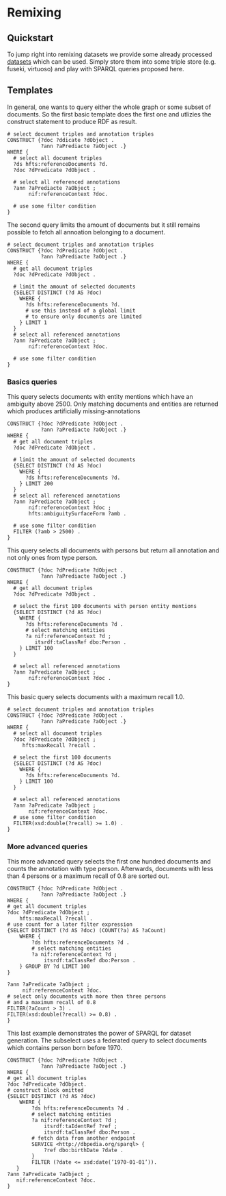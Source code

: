 
# Remixing
## Quickstart

To jump right into remixing datasets we provide some already processed [datasets](https://github.com/santifa/hfts/releases/download/v1.0/hfts-datasets.tar.xz) which can be used.
Simply store them into some triple store (e.g. fuseki, virtuoso) and play with SPARQL queries proposed
here.

## Templates

In general, one wants to query either the whole graph or some subset
of documents. So the first basic template does the first one and
utlizies the construct statement to produce RDF as result.

    # select document triples and annotation triples
    CONSTRUCT {?doc ?ddicate ?dObject .
               ?ann ?aPrediacte ?aObject .}
    WHERE {
      # select all document triples
      ?ds hfts:referenceDocuments ?d.
      ?doc ?dPredicate ?dObject .

      # select all referenced annotations
      ?ann ?aPrediacte ?aObject ;
           nif:referenceContext ?doc.

      # use some filter condition 
    }


The second query limits the amount of documents
but it still remains possible to fetch all annoation belonging
to a document.

    # select document triples and annotation triples
    CONSTRUCT {?doc ?dPredicate ?dObject .
               ?ann ?aPrediacte ?aObject .}
    WHERE {
      # get all document triples
      ?doc ?dPredicate ?dObject .

      # limit the amount of selected documents
      {SELECT DISTINCT (?d AS ?doc)
        WHERE {
          ?ds hfts:referenceDocuments ?d.
          # use this instead of a global limit
          # to ensure only documents are limited
        } LIMIT 1
      }
      # select all referenced annotations
      ?ann ?aPredicate ?aObject ;
           nif:referenceContext ?doc.

      # use some filter condition 
    }
  
### Basics queries

This query selects documents with entity mentions which have an
ambiguity above 2500. Only matching documents and entities are returned which produces
artificially missing-annotations

    CONSTRUCT {?doc ?dPredicate ?dObject .
               ?ann ?aPrediacte ?aObject .}
    WHERE {
      # get all document triples
      ?doc ?dPredicate ?dObject .

      # limit the amount of selected documents
      {SELECT DISTINCT (?d AS ?doc)
        WHERE {
          ?ds hfts:referenceDocuments ?d.
        } LIMIT 200
      }
      # select all referenced annotations
      ?ann ?aPrediacte ?aObject ;
           nif:referenceContext ?doc ;
           hfts:ambiguitySurfaceForm ?amb .
 
      # use some filter condition 
      FILTER (?amb > 2500) .
    }

This query selects all documents with persons but return
all annotation and not only ones from type person.

    CONSTRUCT {?doc ?dPredicate ?dObject .
               ?ann ?aPrediacte ?aObject .}
    WHERE {
      # get all document triples
      ?doc ?dPredicate ?dObject .

      # select the first 100 documents with person entity mentions
      {SELECT DISTINCT (?d AS ?doc)
        WHERE {
          ?ds hfts:referenceDocuments ?d .
          # select matching entities 
          ?a nif:referenceContext ?d ;
             itsrdf:taClassRef dbo:Person .
        } LIMIT 100
      }
  
      # select all referenced annotations
      ?ann ?aPredicate ?aObject ;
           nif:referenceContext ?doc .
    }

This basic query selects documents with a maximum recall 1.0.

    # select document triples and annotation triples
    CONSTRUCT {?doc ?dPredicate ?dObject .
               ?ann ?aPredicate ?aObject .}
    WHERE {
      # select all document triples
      ?doc ?dPredicate ?dObject ;
         hfts:maxRecall ?recall .
 
      # select the first 100 documents
      {SELECT DISTINCT (?d AS ?doc)
        WHERE {
          ?ds hfts:referenceDocuments ?d.
        } LIMIT 100
      }
 
      # select all referenced annotations
      ?ann ?aPredicate ?aObject ;
           nif:referenceContext ?doc.
      # use some filter condition 
      FILTER(xsd:double(?recall) >= 1.0) .
    }
  
### More advanced queries

This more advanced query selects the first one hundred documents
and counts the annotation with type person. Afterwards, documents with less
than 4 persons or a maximum recall of 0.8 are sorted out.

    CONSTRUCT {?doc ?dPredicate ?dObject .
               ?ann ?aPrediacte ?aObject .}
    WHERE {
    # get all document triples
    ?doc ?dPredicate ?dObject ;
        hfts:maxRecall ?recall .
    # use count for a later filter expression
    {SELECT DISTINCT (?d AS ?doc) (COUNT(?a) AS ?aCount)
        WHERE {
            ?ds hfts:referenceDocuments ?d .
            # select matching entities
            ?a nif:referenceContext ?d ;
                itsrdf:taClassRef dbo:Person .
        } GROUP BY ?d LIMIT 100
    }
    
    ?ann ?aPredicate ?aObject ;
         nif:referenceContext ?doc.
    # select only documents with more then three persons
    # and a maximum recall of 0.8
    FILTER(?aCount > 3) .
    FILTER(xsd:double(?recall) >= 0.8) .
    }

This last example demonstrates the power of SPARQL for
dataset generation. The subselect uses a federated query to 
select documents which contains person born before 1970. 
    
    CONSTRUCT {?doc ?dPredicate ?dObject .
               ?ann ?aPrediacte ?aObject .}
    WHERE {
    # get all document triples
    ?doc ?dPredicate ?dObject.
    # construct block omitted
    {SELECT DISTINCT (?d AS ?doc)
        WHERE {
            ?ds hfts:referenceDocuments ?d .
            # select matching entities
            ?a nif:referenceContext ?d ;
                itsrdf:taIdentRef ?ref ;
                itsrdf:taClassRef dbo:Person .
            # fetch data from another endpoint
            SERVICE <http://dbpedia.org/sparql> {
                ?ref dbo:birthDate ?date .
            }
            FILTER (?date <= xsd:date(’1970-01-01’)).
       }
    ?ann ?aPredicate ?aObject ;
       nif:referenceContext ?doc.
    }
